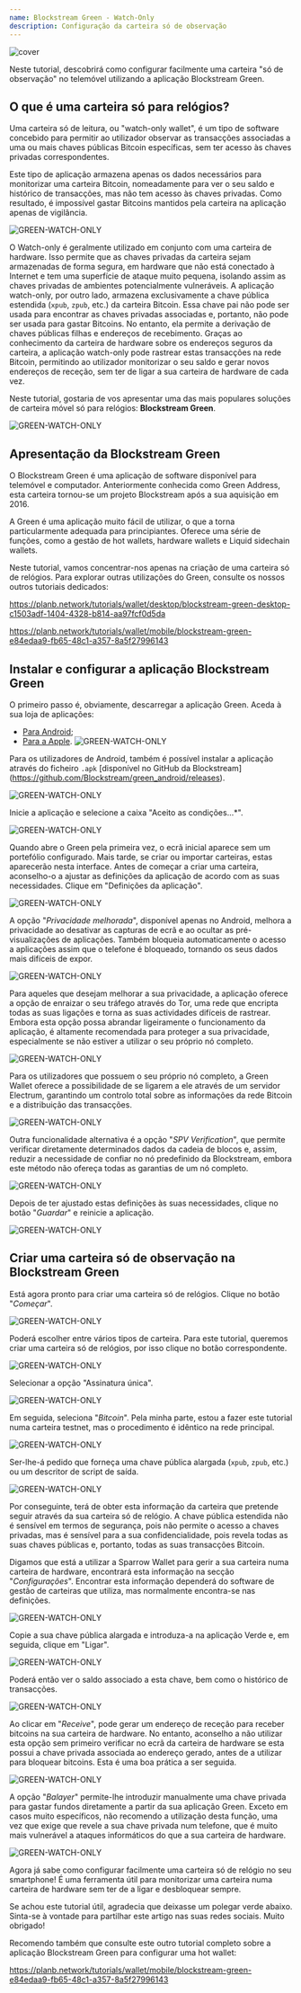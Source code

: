 ```yaml
---
name: Blockstream Green - Watch-Only
description: Configuração da carteira só de observação
---
```

![cover](assets/cover.webp)

Neste tutorial, descobrirá como configurar facilmente uma carteira "só de observação" no telemóvel utilizando a aplicação Blockstream Green.

## O que é uma carteira só para relógios?

Uma carteira só de leitura, ou "watch-only wallet", é um tipo de software concebido para permitir ao utilizador observar as transacções associadas a uma ou mais chaves públicas Bitcoin específicas, sem ter acesso às chaves privadas correspondentes.

Este tipo de aplicação armazena apenas os dados necessários para monitorizar uma carteira Bitcoin, nomeadamente para ver o seu saldo e histórico de transacções, mas não tem acesso às chaves privadas. Como resultado, é impossível gastar Bitcoins mantidos pela carteira na aplicação apenas de vigilância.

![GREEN-WATCH-ONLY](assets/fr/01.webp)

O Watch-only é geralmente utilizado em conjunto com uma carteira de hardware. Isso permite que as chaves privadas da carteira sejam armazenadas de forma segura, em hardware que não está conectado à Internet e tem uma superfície de ataque muito pequena, isolando assim as chaves privadas de ambientes potencialmente vulneráveis. A aplicação watch-only, por outro lado, armazena exclusivamente a chave pública estendida (`xpub`, `zpub`, etc.) da carteira Bitcoin. Essa chave pai não pode ser usada para encontrar as chaves privadas associadas e, portanto, não pode ser usada para gastar Bitcoins. No entanto, ela permite a derivação de chaves públicas filhas e endereços de recebimento. Graças ao conhecimento da carteira de hardware sobre os endereços seguros da carteira, a aplicação watch-only pode rastrear estas transacções na rede Bitcoin, permitindo ao utilizador monitorizar o seu saldo e gerar novos endereços de receção, sem ter de ligar a sua carteira de hardware de cada vez.

Neste tutorial, gostaria de vos apresentar uma das mais populares soluções de carteira móvel só para relógios: **Blockstream Green**.

![GREEN-WATCH-ONLY](assets/fr/02.webp)

## Apresentação da Blockstream Green

O Blockstream Green é uma aplicação de software disponível para telemóvel e computador. Anteriormente conhecida como Green Address, esta carteira tornou-se um projeto Blockstream após a sua aquisição em 2016.

A Green é uma aplicação muito fácil de utilizar, o que a torna particularmente adequada para principiantes. Oferece uma série de funções, como a gestão de hot wallets, hardware wallets e Liquid sidechain wallets.

Neste tutorial, vamos concentrar-nos apenas na criação de uma carteira só de relógios. Para explorar outras utilizações do Green, consulte os nossos outros tutoriais dedicados:

https://planb.network/tutorials/wallet/desktop/blockstream-green-desktop-c1503adf-1404-4328-b814-aa97fcf0d5da

https://planb.network/tutorials/wallet/mobile/blockstream-green-e84edaa9-fb65-48c1-a357-8a5f27996143

## Instalar e configurar a aplicação Blockstream Green

O primeiro passo é, obviamente, descarregar a aplicação Green. Aceda à sua loja de aplicações:

- [Para Android](https://play.google.com/store/apps/details?id=com.greenaddress.greenbits_android_wallet);
- [Para a Apple](https://apps.apple.com/us/app/green-bitcoin-wallet/id1402243590).
![GREEN-WATCH-ONLY](assets/fr/03.webp)

Para os utilizadores de Android, também é possível instalar a aplicação através do ficheiro `.apk` [disponível no GitHub da Blockstream] (https://github.com/Blockstream/green_android/releases).

![GREEN-WATCH-ONLY](assets/fr/04.webp)

Inicie a aplicação e selecione a caixa "Aceito as condições...*".

![GREEN-WATCH-ONLY](assets/fr/05.webp)

Quando abre o Green pela primeira vez, o ecrã inicial aparece sem um portefólio configurado. Mais tarde, se criar ou importar carteiras, estas aparecerão nesta interface. Antes de começar a criar uma carteira, aconselho-o a ajustar as definições da aplicação de acordo com as suas necessidades. Clique em "Definições da aplicação".

![GREEN-WATCH-ONLY](assets/fr/06.webp)

A opção "*Privacidade melhorada*", disponível apenas no Android, melhora a privacidade ao desativar as capturas de ecrã e ao ocultar as pré-visualizações de aplicações. Também bloqueia automaticamente o acesso a aplicações assim que o telefone é bloqueado, tornando os seus dados mais difíceis de expor.

![GREEN-WATCH-ONLY](assets/fr/07.webp)

Para aqueles que desejam melhorar a sua privacidade, a aplicação oferece a opção de enraizar o seu tráfego através do Tor, uma rede que encripta todas as suas ligações e torna as suas actividades difíceis de rastrear. Embora esta opção possa abrandar ligeiramente o funcionamento da aplicação, é altamente recomendada para proteger a sua privacidade, especialmente se não estiver a utilizar o seu próprio nó completo.

![GREEN-WATCH-ONLY](assets/fr/08.webp)

Para os utilizadores que possuem o seu próprio nó completo, a Green Wallet oferece a possibilidade de se ligarem a ele através de um servidor Electrum, garantindo um controlo total sobre as informações da rede Bitcoin e a distribuição das transacções.

![GREEN-WATCH-ONLY](assets/fr/09.webp)

Outra funcionalidade alternativa é a opção "*SPV Verification*", que permite verificar diretamente determinados dados da cadeia de blocos e, assim, reduzir a necessidade de confiar no nó predefinido da Blockstream, embora este método não ofereça todas as garantias de um nó completo.

![GREEN-WATCH-ONLY](assets/fr/10.webp)

Depois de ter ajustado estas definições às suas necessidades, clique no botão "*Guardar*" e reinicie a aplicação.

![GREEN-WATCH-ONLY](assets/fr/11.webp)

## Criar uma carteira só de observação na Blockstream Green

Está agora pronto para criar uma carteira só de relógios. Clique no botão "*Começar*".

![GREEN-WATCH-ONLY](assets/fr/12.webp)

Poderá escolher entre vários tipos de carteira. Para este tutorial, queremos criar uma carteira só de relógios, por isso clique no botão correspondente.

![GREEN-WATCH-ONLY](assets/fr/13.webp)

Selecionar a opção "Assinatura única".

![GREEN-WATCH-ONLY](assets/fr/14.webp)

Em seguida, seleciona "*Bitcoin*". Pela minha parte, estou a fazer este tutorial numa carteira testnet, mas o procedimento é idêntico na rede principal.

![GREEN-WATCH-ONLY](assets/fr/15.webp)

Ser-lhe-á pedido que forneça uma chave pública alargada (`xpub`, `zpub`, etc.) ou um descritor de script de saída.

![GREEN-WATCH-ONLY](assets/fr/16.webp)

Por conseguinte, terá de obter esta informação da carteira que pretende seguir através da sua carteira só de relógio. A chave pública estendida não é sensível em termos de segurança, pois não permite o acesso a chaves privadas, mas é sensível para a sua confidencialidade, pois revela todas as suas chaves públicas e, portanto, todas as suas transacções Bitcoin.

Digamos que está a utilizar a Sparrow Wallet para gerir a sua carteira numa carteira de hardware, encontrará esta informação na secção "*Configurações*". Encontrar esta informação dependerá do software de gestão de carteiras que utiliza, mas normalmente encontra-se nas definições.

![GREEN-WATCH-ONLY](assets/fr/17.webp)

Copie a sua chave pública alargada e introduza-a na aplicação Verde e, em seguida, clique em "Ligar".

![GREEN-WATCH-ONLY](assets/fr/18.webp)

Poderá então ver o saldo associado a esta chave, bem como o histórico de transacções.

![GREEN-WATCH-ONLY](assets/fr/19.webp)

Ao clicar em "*Receive*", pode gerar um endereço de receção para receber bitcoins na sua carteira de hardware. No entanto, aconselho a não utilizar esta opção sem primeiro verificar no ecrã da carteira de hardware se esta possui a chave privada associada ao endereço gerado, antes de a utilizar para bloquear bitcoins. Esta é uma boa prática a ser seguida.

![GREEN-WATCH-ONLY](assets/fr/20.webp)

A opção "*Balayer*" permite-lhe introduzir manualmente uma chave privada para gastar fundos diretamente a partir da sua aplicação Green. Exceto em casos muito específicos, não recomendo a utilização desta função, uma vez que exige que revele a sua chave privada num telefone, que é muito mais vulnerável a ataques informáticos do que a sua carteira de hardware.

![GREEN-WATCH-ONLY](assets/fr/21.webp)

Agora já sabe como configurar facilmente uma carteira só de relógio no seu smartphone! É uma ferramenta útil para monitorizar uma carteira numa carteira de hardware sem ter de a ligar e desbloquear sempre.

Se achou este tutorial útil, agradecia que deixasse um polegar verde abaixo. Sinta-se à vontade para partilhar este artigo nas suas redes sociais. Muito obrigado!

Recomendo também que consulte este outro tutorial completo sobre a aplicação Blockstream Green para configurar uma hot wallet:

https://planb.network/tutorials/wallet/mobile/blockstream-green-e84edaa9-fb65-48c1-a357-8a5f27996143
